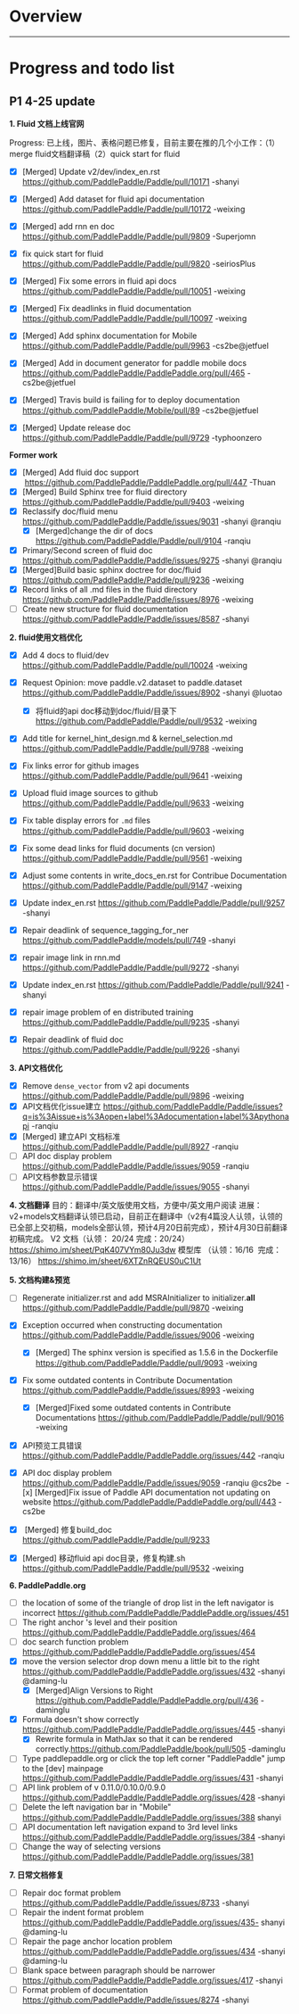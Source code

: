 # Overview

_______

# Progress and todo list
## P1 4-25 update

**1. Fluid 文档上线官网**

Progress: 已上线，图片、表格问题已修复，目前主要在推的几个小工作：（1）merge fluid文档翻译稿（2）quick start for fluid

- [x] [Merged] Update v2/dev/index_en.rst https://github.com/PaddlePaddle/Paddle/pull/10171 -shanyi
- [x] [Merged] Add dataset for fluid api documentation https://github.com/PaddlePaddle/Paddle/pull/10172 -weixing
- [x] [Merged] add rnn en doc https://github.com/PaddlePaddle/Paddle/pull/9809 -Superjomn 
- [x] fix quick start for fluid https://github.com/PaddlePaddle/Paddle/pull/9820 -seiriosPlus  
- [x] [Merged] Fix some errors in fluid api docs https://github.com/PaddlePaddle/Paddle/pull/10051 -weixing
- [x] [Merged] Fix deadlinks in fluid documentation https://github.com/PaddlePaddle/Paddle/pull/10097 -weixing
- [x] [Merged] Add sphinx documentation for Mobile https://github.com/PaddlePaddle/Paddle/pull/9963 -cs2be@jetfuel
- [x] [Merged] Add in document generator for paddle mobile docs  https://github.com/PaddlePaddle/PaddlePaddle.org/pull/465 -cs2be@jetfuel

- [x] [Merged] Travis build is failing for to deploy documentation https://github.com/PaddlePaddle/Mobile/pull/89 -cs2be@jetfuel
- [x] [Merged] Update release doc	https://github.com/PaddlePaddle/Paddle/pull/9729 -typhoonzero


**Former work**

- [x] [Merged] Add fluid doc support  https://github.com/PaddlePaddle/PaddlePaddle.org/pull/447 -Thuan
- [x] [Merged] Build Sphinx tree for fluid directory https://github.com/PaddlePaddle/Paddle/pull/9403 -weixing
- [x] Reclassify doc/fluid menu https://github.com/PaddlePaddle/Paddle/issues/9031 -shanyi @ranqiu
  - [x] [Merged]change the dir of docs https://github.com/PaddlePaddle/Paddle/pull/9104 -ranqiu
- [x] Primary/Second screen of fluid doc https://github.com/PaddlePaddle/Paddle/issues/9275 -shanyi @ranqiu
- [x] [Merged]Build basic sphinx doctree for doc/fluid https://github.com/PaddlePaddle/Paddle/pull/9236 -weixing
- [x] Record links of all .md files in the fluid directory https://github.com/PaddlePaddle/Paddle/issues/8976 -weixing
- [ ] Create new structure for fluid documentation https://github.com/PaddlePaddle/Paddle/issues/8587 -shanyi

**2.	fluid使用文档优化**
- [x] Add 4 docs to fluid/dev https://github.com/PaddlePaddle/Paddle/pull/10024 -weixing
- [x] Request Opinion: move paddle.v2.dataset to paddle.dataset https://github.com/PaddlePaddle/Paddle/issues/8902 -shanyi @luotao
  - [x] 将fluid的api doc移动到doc/fluid/目录下 https://github.com/PaddlePaddle/Paddle/pull/9532 -weixing
- [x] Add title for kernel_hint_design.md & kernel_selection.md https://github.com/PaddlePaddle/Paddle/pull/9788 -weixing
- [x] Fix links error for github images https://github.com/PaddlePaddle/Paddle/pull/9641 -weixing
- [x] Upload fluid image sources to github https://github.com/PaddlePaddle/Paddle/pull/9633 -weixing
- [x] Fix table display errors for `.md` files  https://github.com/PaddlePaddle/Paddle/pull/9603 -weixing
- [x] Fix some dead links for fluid documents (cn version) https://github.com/PaddlePaddle/Paddle/pull/9561 -weixing
- [x] Adjust some contents in write_docs_en.rst for Contribue Documentation https://github.com/PaddlePaddle/Paddle/pull/9147 -weixing
- [x] Update index_en.rst https://github.com/PaddlePaddle/Paddle/pull/9257 -shanyi
- [x] Repair deadlink of sequence_tagging_for_ner https://github.com/PaddlePaddle/models/pull/749 -shanyi
- [x] repair image link in rnn.md https://github.com/PaddlePaddle/Paddle/pull/9272 -shanyi
- [x] Update index_en.rst https://github.com/PaddlePaddle/Paddle/pull/9241 -shanyi
- [x] repair image problem of en distributed training https://github.com/PaddlePaddle/Paddle/pull/9235 -shanyi
- [x] Repair deadlink of fluid doc https://github.com/PaddlePaddle/Paddle/pull/9226 -shanyi



**3.	API文档优化**
- [x] Remove `dense_vector` from v2 api documents https://github.com/PaddlePaddle/Paddle/pull/9896 -weixing
- [x] API文档优化issue建立 
  https://github.com/PaddlePaddle/Paddle/issues?q=is%3Aissue+is%3Aopen+label%3Adocumentation+label%3Apythonapi -ranqiu
- [x] [Merged] 建立API 文档标准 https://github.com/PaddlePaddle/Paddle/pull/8927 -ranqiu
- [ ]  API doc display problem  https://github.com/PaddlePaddle/Paddle/issues/9059 -ranqiu
- [ ] API文档参数显示错误 https://github.com/PaddlePaddle/Paddle/issues/9055 -shanyi

**4.	文档翻译**
目的：翻译中/英文版使用文档，方便中/英文用户阅读
进展：v2+models文档翻译认领已启动，目前正在翻译中（v2有4篇没人认领，认领的已全部上交初稿，models全部认领，预计4月20日前完成），预计4月30日前翻译初稿完成。
V2 文档（认领： 20/24 完成：20/24）
https://shimo.im/sheet/PqK407VYm80Ju3dw
模型库 （认领：16/16  完成：13/16）
https://shimo.im/sheet/6XTZnRQEUS0uC1Ut 

**5.	文档构建&预览**
- [ ] Regenerate initializer.rst and add MSRAInitializer to initializer.__all__ https://github.com/PaddlePaddle/Paddle/pull/9870 -weixing
- [x] Exception occurred when constructing documentation https://github.com/PaddlePaddle/Paddle/issues/9006 -weixing 
  - [x] [Merged] The sphinx version is specified as 1.5.6 in the Dockerfile https://github.com/PaddlePaddle/Paddle/pull/9093 -weixing
- [x] Fix some outdated contents in Contribute Documentation https://github.com/PaddlePaddle/Paddle/issues/8993 -weixing
  - [x] [Merged]Fixed some outdated contents in Contribute Documentations https://github.com/PaddlePaddle/Paddle/pull/9016 -weixing
- [x] API预览工具错误 https://github.com/PaddlePaddle/PaddlePaddle.org/issues/442 -ranqiu
- [x] API doc display problem https://github.com/PaddlePaddle/Paddle/issues/9059 -ranqiu @cs2be
  - [x] [Merged]Fix issue of Paddle API documentation not updating on website https://github.com/PaddlePaddle/PaddlePaddle.org/pull/443 -cs2be
- [x]  [Merged] 修复build_doc https://github.com/PaddlePaddle/Paddle/pull/9233 
- [x]  [Merged] 移动fluid api doc目录，修复构建.sh https://github.com/PaddlePaddle/Paddle/pull/9532 -weixing


**6.	PaddlePaddle.org**
- [ ] the location of some of the triangle of drop list in the left navigator is incorrect https://github.com/PaddlePaddle/PaddlePaddle.org/issues/451
- [ ] The right anchor 's level and their position https://github.com/PaddlePaddle/PaddlePaddle.org/issues/464
- [ ] doc search function problem https://github.com/PaddlePaddle/PaddlePaddle.org/issues/454
- [x] move the version selector drop down menu a little bit to the right https://github.com/PaddlePaddle/PaddlePaddle.org/issues/432 
-shanyi @daming-lu
  - [x] [Merged]Align Versions to Right https://github.com/PaddlePaddle/PaddlePaddle.org/pull/436  -daminglu
- [x] Formula doesn't show correctly  https://github.com/PaddlePaddle/PaddlePaddle.org/issues/445 -shanyi
  - [x] Rewrite formula in MathJax so that it can be rendered correctly.https://github.com/PaddlePaddle/book/pull/505 -daminglu
- [ ] Type paddlepaddle.org or click the top left corner "PaddlePaddle" jump to the [dev] mainpage https://github.com/PaddlePaddle/PaddlePaddle.org/issues/431 -shanyi
- [ ] API link problem of v 0.11.0/0.10.0/0.9.0 https://github.com/PaddlePaddle/PaddlePaddle.org/issues/428 -shanyi
- [ ] Delete the left navigation bar in "Mobile" https://github.com/PaddlePaddle/PaddlePaddle.org/issues/388 shanyi
- [ ] API documentation left navigation expand to 3rd level links https://github.com/PaddlePaddle/PaddlePaddle.org/issues/384 -shanyi
- [ ] Change the way of selecting versions https://github.com/PaddlePaddle/PaddlePaddle.org/issues/381

**7.	日常文档修复**
- [ ] Repair doc format problem https://github.com/PaddlePaddle/Paddle/issues/8733 -shanyi
- [ ] Repair the indent format problem https://github.com/PaddlePaddle/PaddlePaddle.org/issues/435- shanyi @daming-lu
- [ ] Repair the page anchor location problem https://github.com/PaddlePaddle/PaddlePaddle.org/issues/434 -shanyi @daming-lu
- [ ] Blank space between paragraph should be narrower https://github.com/PaddlePaddle/PaddlePaddle.org/issues/417 -shanyi
- [ ] Format problem of documentation https://github.com/PaddlePaddle/Paddle/issues/8274 -shanyi
